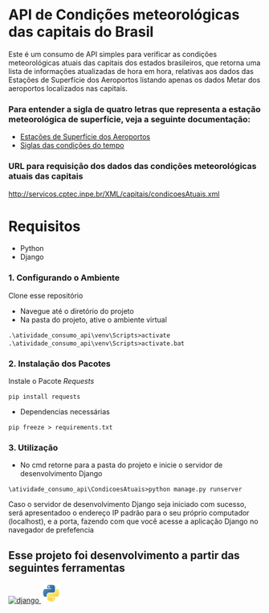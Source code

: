 # API de Condições meteorológicas das capitais do Brasil

Este é um consumo de API simples para verificar as condições meteorológicas atuais das capitais dos estados brasileiros, que retorna uma lista de informações atualizadas de hora em hora, relativas aos dados das Estações de Superfície dos Aeroportos listando apenas os dados Metar dos aeroportos localizados nas capitais.

### Para entender a sigla de quatro letras que representa a estação meteorológica de superfície, veja a seguinte documentação:
 - [Estações de Superfície dos Aeroportos](http://servicos.cptec.inpe.br/XML/#estacoes-metar:~:text=Topo-,Esta%C3%A7%C3%B5es%20de%20Superf%C3%ADcie%20dos%20Aeroportos,-Sigla)
 - [Siglas das condições do tempo](http://servicos.cptec.inpe.br/XML/#estacoes-metar:~:text=Topo-,Siglas%20das%20condi%C3%A7%C3%B5es%20do%20tempo,-Sigla)

### URL para requisição dos dados das condições meteorológicas atuais das capitais
http://servicos.cptec.inpe.br/XML/capitais/condicoesAtuais.xml

# Requisitos
- Python
- Django

### 1. Configurando o Ambiente
Clone esse repositório
- Navegue até o diretório do projeto
- Na pasta do projeto, ative o ambiente virtual
```
.\atividade_consumo_api\venv\Scripts>activate
.\atividade_consumo_api\venv\Scripts>activate.bat
```
### 2. Instalação dos Pacotes
Instale o Pacote _Requests_
```
pip install requests
```
  - Dependencias necessárias
```
pip freeze > requirements.txt
```
### 3. Utilização
- No cmd retorne para a pasta do projeto e inicie o servidor de desenvolvimento Django
```
\atividade_consumo_api\CondicoesAtuais>python manage.py runserver
```
Caso o servidor de desenvolvimento Django seja iniciado com sucesso, será apresentadoo o endereço IP padrão para o seu próprio computador (localhost), e a porta, fazendo com que você acesse a aplicação Django no navegador de prefefencia

## Esse projeto foi desenvolvimento a partir das seguintes ferramentas
<p align="left"> <a href="https://www.djangoproject.com/" target="_blank" rel="noreferrer"> <img src="https://cdn.worldvectorlogo.com/logos/django.svg" alt="django" width="40" height="40"/> </a>  </a> <a href="https://www.python.org" target="_blank" rel="noreferrer"> <img src="https://raw.githubusercontent.com/devicons/devicon/master/icons/python/python-original.svg" alt="python" width="40" height="40"/> </a> </p>
